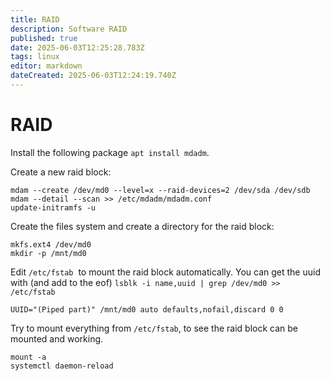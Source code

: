 ```yaml
---
title: RAID
description: Software RAID
published: true
date: 2025-06-03T12:25:28.783Z
tags: linux
editor: markdown
dateCreated: 2025-06-03T12:24:19.740Z
---
```


# RAID

Install the following package `apt install mdadm`.

Create a new raid block:

```plaintext
mdam --create /dev/md0 --level=x --raid-devices=2 /dev/sda /dev/sdb
mdam --detail --scan >> /etc/mdadm/mdadm.conf
update-initramfs -u
```

Create the files system and create a directory for the raid block:

```plaintext
mkfs.ext4 /dev/md0
mkdir -p /mnt/md0
```

Edit `/etc/fstab`  to mount the raid block automatically. You can get the uuid with (and add to the eof) `lsblk -i name,uuid | grep /dev/md0 >> /etc/fstab `

```plaintext
UUID="(Piped part)" /mnt/md0 auto defaults,nofail,discard 0 0
```

Try to mount everything from `/etc/fstab`, to see the raid block can be mounted and working.

```plaintext
mount -a
systemctl daemon-reload
```